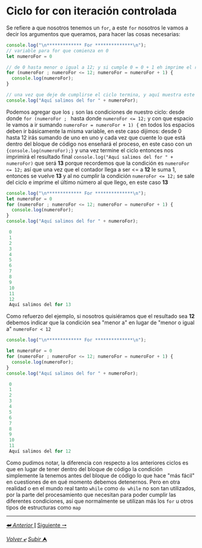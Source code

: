 # Ciclo for con iteración controlada

Se refiere a que nosotros tenemos un `for`, a este `for` nosotros le vamos a decir los argumentos que queramos, para hacer las cosas necesarias:

~~~js
console.log("\n************* For **************\n");
// variable para for que comienza en 0
let numeroFor = 0

// de 0 hasta menor o igual a 12; y si cumple 0 = 0 + 1 eh imprime el resultado
for (numeroFor ; numeroFor <= 12; numeroFor = numeroFor + 1) {
  console.log(numeroFor);
}

// una vez que deje de cumplirse el ciclo termina, y aquí muestra este mensaje en consola
console.log("Aquí salimos del for " + numeroFor);

~~~

Podemos agregar que los **``;``** son las condiciones de nuestro ciclo: desde donde `for (numeroFor ; ` hasta donde `numeroFor <= 12;` y con que espacio le vamos a ir sumando `numeroFor = numeroFor + 1) {` en todos los espacios deben ir básicamente la misma variable, en este caso dijimos: desde 0 hasta 12 irás sumando de uno en uno y cada vez que cuente lo que está dentro del bloque de código nos enseñará el proceso, en este caso con un `{console.log(numeroFor);}` y una vez termine el ciclo entonces nos imprimirá el resultado final `console.log("Aquí salimos del for " + numeroFor)` que será **13** porque recordemos que la condición es `numeroFor <= 12;` así que una vez que el contador llega a ser <= a **12** le suma 1, entonces se vuelve **13** y al no cumplir la condición `numeroFor <= 12;` se sale del ciclo e imprime el último número al que llego, en este caso **13**

~~~js
console.log("\n************* For **************\n");
let numeroFor = 0
for (numeroFor ; numeroFor <= 12; numeroFor = numeroFor + 1) {
  console.log(numeroFor);
}
console.log("Aquí salimos del for " + numeroFor);

 0
 1
 2
 3
 4
 5
 6
 7
 8
 9
 10
 11
 12
 Aquí salimos del for 13
~~~
Como refuerzo del ejemplo, si nosotros quisiéramos que el resultado sea **12** debemos indicar que la condición sea "menor a" en lugar de "menor o igual a" `numeroFor < 12`
~~~js
console.log("\n************* For **************\n");

let numeroFor = 0
for (numeroFor ; numeroFor <= 12; numeroFor = numeroFor + 1) {
  console.log(numeroFor);
}
console.log("Aquí salimos del for " + numeroFor);

 0
 1
 2
 3
 4
 5
 6
 7
 8
 9
 10
 11
 Aquí salimos del for 12
~~~

Como pudimos notar, la diferencia con respecto a los anteriores ciclos es que en lugar de tener dentro del bloque de código la condición simplemente la tenemos antes del bloque de código lo que hace "más fácil" en cuestiones de en qué momento debemos detenernos. Pero en otra realidad o en el mundo real tanto `while` como `do while` no son tan utilizados, por la parte del procesamiento que necesitan para poder cumplir las diferentes condiciones, así que normalmente se utilizan más los `for` u otros tipos de estructuras como `map`

---

[**&#11176;** *Anterior* &#11007;](/JavaScript/TeoriaJS/012_cicloDeIteracionMinimo.md "Ciclo condicional de una iteración mínimo") 
[Siguiente **&#129042;**](/JavaScript/TeoriaJS/014_evitarAnidarCondicionales.md "Opciones para evitar anidar condicionales")

[*Volver* **&ldca;**](/JavaScript/TeoriaJS/README.md "Regresar a página Principal") 
[*Subir* **&#11165;**](# "Ir al título")